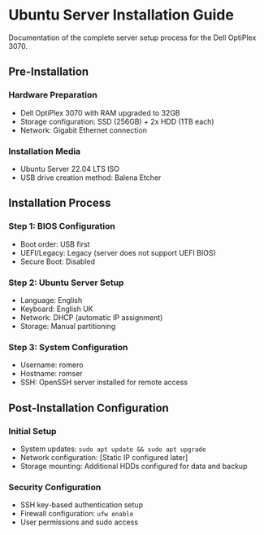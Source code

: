 # Ubuntu Server Installation Guide

Documentation of the complete server setup process for the Dell OptiPlex 3070.

## Pre-Installation

### Hardware Preparation
- Dell OptiPlex 3070 with RAM upgraded to 32GB
- Storage configuration: SSD (256GB) + 2x HDD (1TB each)
- Network: Gigabit Ethernet connection

### Installation Media
- Ubuntu Server 22.04 LTS ISO
- USB drive creation method: Balena Etcher

## Installation Process

### Step 1: BIOS Configuration
- Boot order: USB first
- UEFI/Legacy: Legacy (server does not support UEFI BIOS)
- Secure Boot: Disabled

### Step 2: Ubuntu Server Setup
- Language: English
- Keyboard: English UK
- Network: DHCP (automatic IP assignment)
- Storage: Manual partitioning

### Step 3: System Configuration  
- Username: romero
- Hostname: romser
- SSH: OpenSSH server installed for remote access

## Post-Installation Configuration

### Initial Setup
- System updates: `sudo apt update && sudo apt upgrade`
- Network configuration: [Static IP configured later]
- Storage mounting: Additional HDDs configured for data and backup

### Security Configuration
- SSH key-based authentication setup
- Firewall configuration: `ufw enable`
- User permissions and sudo access
